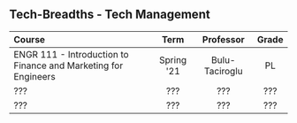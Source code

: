 ## Tech-Breadths - Tech Management

| Course                                                       |    Term    |   Professor    | Grade |
| :----------------------------------------------------------- | :--------: | :------------: | :---: |
| ENGR 111 - Introduction to Finance and Marketing for Engineers | Spring '21 | Bulu-Taciroglu |  PL   |
| ???                                                          |    ???     |      ???       |  ???  |
| ???                                                          |    ???     |      ???       |  ???  |

